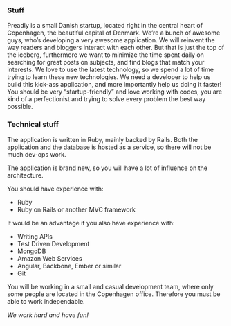 ### Stuff
Preadly is a small Danish startup, located right in the central heart of Copenhagen, the beautiful capital of Denmark. We’re a bunch of awesome guys, who’s developing a very awesome application. We will reinvent the way readers and bloggers interact with each other. But that is just the top of the iceberg, furthermore we want to minimize the time spent daily on searching for great posts on subjects, and find blogs that match your interests. We love to use the latest technology, so we spend a lot of time trying to learn these new technologies. We need a developer to help us build this kick-ass application, and more importantly help us doing it faster! You should be very “startup-friendly” and love working with codes, you are kind of a perfectionist and trying to solve every problem the best way possible. 

### Technical stuff

The application is written in Ruby, mainly backed by Rails. Both the application
and the database is hosted as a service, so there will not be much dev-ops work.

The application is brand new, so you will have a lot of influence on the architecture.

You should have experience with:

 - Ruby
 - Ruby on Rails or another MVC framework


It would be an advantage if you also have experience with:

 - Writing APIs
 - Test Driven Development
 - MongoDB
 - Amazon Web Services
 - Angular, Backbone, Ember or similar
 - Git


You will be working in a small and casual development team, where only some
people are located in the Copenhagen office. Therefore you must be able to work
independable.

*We work hard and have fun!*
